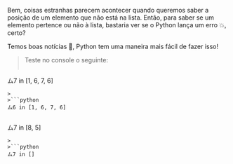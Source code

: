 Bem, coisas estranhas parecem acontecer quando queremos saber a posição de um elemento que não está na lista. Então, para saber se um elemento pertence ou não à lista, bastaria ver se o Python lança um erro :boom:, certo?

Temos boas notícias :newspaper:, Python tem uma maneira mais fácil de fazer isso!

> Teste no console o seguinte:
>
>```python
ム7 in [1, 6, 7, 6]
```
>
>```python
ム6 in [1, 6, 7, 6]
```
>
>```python
ム7 in [8, 5]
```
>
>```python
ム7 in []
```

